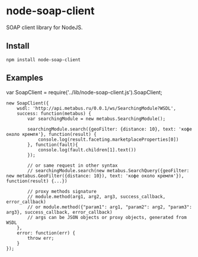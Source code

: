 # node-soap-client

SOAP client library for NodeJS.

## Install
    npm install node-soap-client

## Examples

var SoapClient = require('../lib/node-soap-client.js').SoapClient;

    new SoapClient({
        wsdl: 'http://api.metabus.ru/0.0.1/ws/SearchingModule?WSDL',
        success: function(metabus) {
            var searchingModule = new metabus.SearchingModule();

            searchingModule.search({geoFilter: {distance: 10}, text: 'кофе около кремля'}, function(result) {
                console.log(result.faceting.marketplaceProperties[0])
            }, function(fault){
                console.log(fault.children[1].text())
            });

            // or same request in other syntax
            // searchingModule.search(new metabus.SearchQuery({geoFilter: new metabus.GeoFilter({distance: 10}), text: 'кофе около кремля'}), function(result) {...})

            // proxy methods signature
            // module.method(arg1, arg2, arg3, success_callback, error_callback)
            // or module.method({"param1": arg1, "param2": arg2, "param3": arg3}, success_callback, error_callback)
            // args can be JSON objects or proxy objects, generated from WSDL
        },
        error: function(err) {
            throw err;
        }
    });
